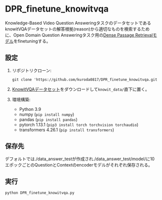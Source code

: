 # DPR_finetune_knowitvqa
Knowledge-Based Video Question AnsweringタスクのデータセットであるknowitVQAデータセットの解答根拠(reason)から適切なものを検索するために、Open Domain Question Answeringタスク用の[Dense Passage Retrievalモデル](https://huggingface.co/docs/transformers/model_doc/dpr)をfinetuningする。

## 設定
1. リポジトリクローン: 
    
    `git clone 'https://github.com/kuroda0817/DPR_finetune_knowitvqa.git`
    
2. [KnowitVQAデータセット](https://knowit-vqa.github.io/)をダウンロードして`knowit_data/`直下に置く。

3. 環境構築:
    - Python 3.9
    - numpy (`pip install numpy`)
    - pandas (`pip install pandas`)
    - pytorch 1.13.1 (`pip3 install torch torchvision torchaudio`)
    - transformers 4.26.1 (`pip install transformers`) 
## 保存先
デフォルトでは./data_answer_testが作成され./data_answer_test/model/に10エポックごとのQuestionとContextのencoderモデルがそれぞれ保存される。

## 実行
```
python DPR_finetune_knowitvqa.py
```
